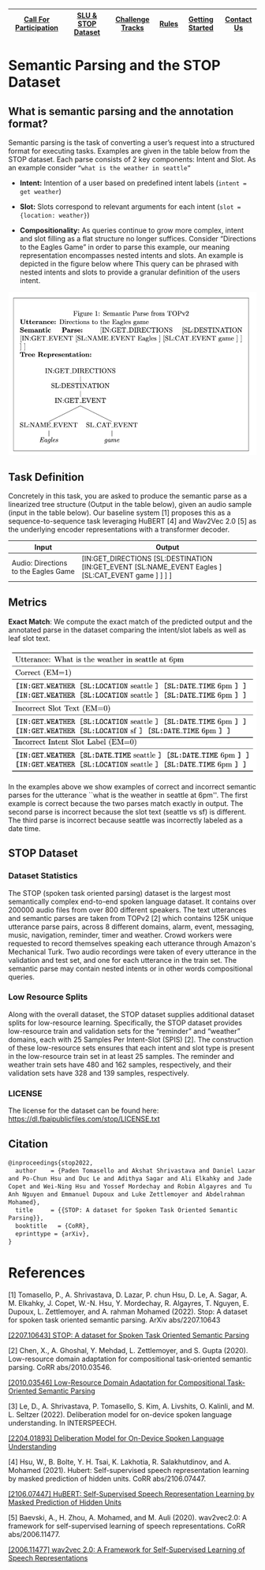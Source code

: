 | [Call For Participation](call_for_participation.md) | [SLU & STOP Dataset](semantic_parsing.md) | [Challenge Tracks](challenge_tracks.md) | [Rules](rules.md) | [Getting Started](getting_started.md) | [Contact Us](contact_us.md)|
|------------------------|--------------------|------------------|-------|-----------------|------------|

# Semantic Parsing and the STOP Dataset

## What is semantic parsing and the annotation format?

Semantic parsing is the task of converting a user’s request into a structured format for executing tasks. Examples are given in the table below from the STOP dataset. Each parse consists of 2 key components: Intent and Slot.  As an example consider `“what is the weather in seattle”`
* **Intent:** Intention of a user based on predefined intent labels (`intent = get weather`)
* **Slot:** Slots correspond to relevant arguments for each intent (`slot = {location: weather}`)

* **Compositionality:** As queries continue to grow more complex, intent and slot filling as a flat structure no longer suffices. Consider “Directions to the Eagles Game” in order to parse this example, our meaning representation encompasses nested intents and slots. An example is depicted in the figure below where This query can be phrased with nested intents and slots to provide a granular definition of the users intent.

![Example Parse](figures/example_parse_stop.png)

## Task Definition

Concretely in this task, you are asked to produce the semantic parse as a linearized tree structure (Output in the table below), given an audio sample (input in the table below). Our baseline system [1] proposes this as a sequence-to-sequence task leveraging HuBERT [4] and Wav2Vec 2.0 [5] as the underlying encoder representations with a transformer decoder. 

| Input                                | Output                                                                                              |
|--------------------------------------|-----------------------------------------------------------------------------------------------------|
| Audio: Directions to the Eagles Game | [IN:GET_DIRECTIONS [SL:DESTINATION [IN:GET_EVENT [SL:NAME_EVENT Eagles ] [SL:CAT_EVENT game ] ] ] ] |

## Metrics

**Exact Match**: We compute the exact match of the predicted output and the annotated parse in the dataset comparing the intent/slot labels as well as leaf slot text. 

![Example Metric](figures/exact_match_example.png)

In the examples above we show examples of correct and incorrect semantic parses for the utterance ``what is the weather in seattle at 6pm''. The first example is correct because the two parses match exactly in output. The second parse is incorrect because the slot text (seattle vs sf) is different. The third parse is incorrect because seattle was incorrectly labeled as a date time.

## STOP Dataset

### Dataset Statistics

The STOP (spoken task oriented parsing) dataset is the largest most semantically complex end-to-end spoken language dataset. It contains over 200000 audio files from over 800 different speakers. The text utterances and semantic parses are taken from TOPv2 [2] which contains 125K unique utterance parse pairs, across 8 different domains, alarm, event, messaging, music, navigation, reminder, timer and weather. Crowd workers were requested to record themselves speaking each utterance through Amazon's Mechanical Turk. Two audio recordings were taken of every utterance in the validation and test set, and one for each utterance in the train set. The semantic parse may contain nested intents or in other words compositional queries.

### Low Resource Splits

Along with the overall dataset, the STOP dataset supplies additional dataset splits for low-resource learning. Specifically, the STOP dataset provides low-resource train and validation sets for the “reminder” and “weather” domains, each with 25 Samples Per Intent-Slot (SPIS) [2]. The construction of these low-resource sets ensures that each intent and slot type is present in the low-resource train set in at least 25 samples. The reminder and weather train sets have 480 and 162 samples, respectively, and their validation sets have 328 and 139 samples, respectively.

### LICENSE
The license for the dataset can be found here: https://dl.fbaipublicfiles.com/stop/LICENSE.txt 


## Citation

```
@inproceedings{stop2022,
  author    = {Paden Tomasello and Akshat Shrivastava and Daniel Lazar and Po-Chun Hsu and Duc Le and Adithya Sagar and Ali Elkahky and Jade Copet and Wei-Ning Hsu and Yossef Mordechay and Robin Algayres and Tu Anh Nguyen and Emmanuel Dupoux and Luke Zettlemoyer and Abdelrahman Mohamed},
  title     = {{STOP: A dataset for Spoken Task Oriented Semantic Parsing}},
  booktitle   = {CoRR},
  eprinttype = {arXiv},
}
```


# References

[1] Tomasello, P., A. Shrivastava, D. Lazar, P. chun Hsu, D. Le, A. Sagar, A. M. Elkahky, J. Copet, W.-N. Hsu, Y. Mordechay, R. Algayres, T. Nguyen, E. Dupoux, L. Zettlemoyer, and A. rahman Mohamed (2022). Stop: A dataset for spoken task oriented semantic parsing. ArXiv abs/2207.10643

[[2207.10643] STOP: A dataset for Spoken Task Oriented Semantic Parsing](https://arxiv.org/abs/2207.10643?context=cs)

[2] Chen, X., A. Ghoshal, Y. Mehdad, L. Zettlemoyer, and S. Gupta (2020). Low-resource domain adaptation for compositional task-oriented semantic parsing. CoRR abs/2010.03546.

[[2010.03546] Low-Resource Domain Adaptation for Compositional Task-Oriented Semantic Parsing](https://arxiv.org/abs/2010.03546)

[3] Le, D., A. Shrivastava, P. Tomasello, S. Kim, A. Livshits, O. Kalinli, and M. L. Seltzer (2022). Deliberation model for on-device spoken language understanding. In INTERSPEECH.

[[2204.01893] Deliberation Model for On-Device Spoken Language Understanding](https://arxiv.org/abs/2204.01893)

[4] Hsu, W., B. Bolte, Y. H. Tsai, K. Lakhotia, R. Salakhutdinov, and A. Mohamed (2021). Hubert: Self-supervised speech representation learning by masked prediction of hidden units. CoRR abs/2106.07447.

[[2106.07447] HuBERT: Self-Supervised Speech Representation Learning by Masked Prediction of Hidden Units](https://arxiv.org/abs/2106.07447)

[5] Baevski, A., H. Zhou, A. Mohamed, and M. Auli (2020). wav2vec2.0: A framework for self-supervised learning of speech representations. CoRR abs/2006.11477.

[[2006.11477] wav2vec 2.0: A Framework for Self-Supervised Learning of Speech Representations](https://arxiv.org/abs/2006.11477)
